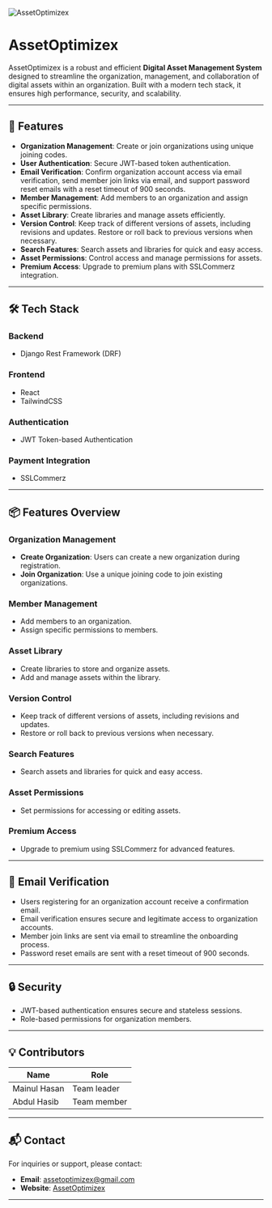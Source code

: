 ![AssetOptimizex](https://i.ibb.co.com/ccvTTmN6/Screenshot-2025-02-05-155218.png)
# AssetOptimizex

AssetOptimizex is a robust and efficient **Digital Asset Management System** designed to streamline the organization, management, and collaboration of digital assets within an organization. Built with a modern tech stack, it ensures high performance, security, and scalability.

---

## 🌟 Features

- **Organization Management**: Create or join organizations using unique joining codes.
- **User Authentication**: Secure JWT-based token authentication.
- **Email Verification**:  Confirm organization account access via email verification, send member join links via email, and support password reset emails with a reset timeout of 900 seconds.
- **Member Management**: Add members to an organization and assign specific permissions.
- **Asset Library**: Create libraries and manage assets efficiently.
- **Version Control**: Keep track of different versions of assets, including revisions and updates. Restore or roll back to previous versions when necessary.
- **Search Features**: Search assets and libraries for quick and easy access.
- **Asset Permissions**: Control access and manage permissions for assets.
- **Premium Access**: Upgrade to premium plans with SSLCommerz integration.

---

## 🛠️ Tech Stack

### **Backend**
- Django Rest Framework (DRF)

### **Frontend**
- React
- TailwindCSS

### **Authentication**
- JWT Token-based Authentication

### **Payment Integration**
- SSLCommerz

---




## 📦 Features Overview

### **Organization Management**
- **Create Organization**: Users can create a new organization during registration.
- **Join Organization**: Use a unique joining code to join existing organizations.

### **Member Management**
- Add members to an organization.
- Assign specific permissions to members.

### **Asset Library**
- Create libraries to store and organize assets.
- Add and manage assets within the library.

### **Version Control**
- Keep track of different versions of assets, including revisions and updates.
- Restore or roll back to previous versions when necessary.

### **Search Features**
- Search assets and libraries for quick and easy access.

### **Asset Permissions**
- Set permissions for accessing or editing assets.

### **Premium Access**
- Upgrade to premium using SSLCommerz for advanced features.

---

## 📧 Email Verification
- Users registering for an organization account receive a confirmation email.
- Email verification ensures secure and legitimate access to organization accounts.
- Member join links are sent via email to streamline the onboarding process.
- Password reset emails are sent with a reset timeout of 900 seconds.

---

## 🔒 Security
- JWT-based authentication ensures secure and stateless sessions.
- Role-based permissions for organization members.

---


## 💡 Contributors

| Name           | Role           |
|----------------|----------------|
| Mainul Hasan   | Team leader    |
| Abdul Hasib    | Team member    |

---

## 📬 Contact
For inquiries or support, please contact:
- **Email**: assetoptimizex@gmail.com
- **Website**: [AssetOptimizex](https://assetoptimizex.netlify.app/home)

---


